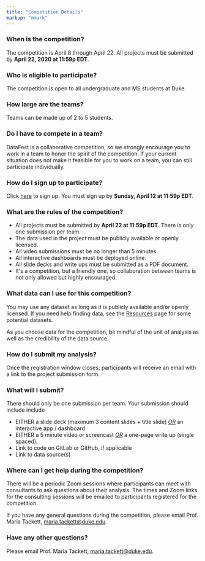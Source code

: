```yaml
---
title: "Competition Details"
markup: "mmark"
---
```


### When is the competition? 

The competition is April 8 through April 22. All projects must be submitted by **April 22, 2020 at 11:59p EDT**. 

### Who is eligible to participate?

The competition is open to all undergraduate and MS students at Duke.

### How large are the teams? 

Teams can be made up of 2 to 5 students.

### Do I have to compete in a team? 

DataFest is a collaborative competition, so we strongly encourage you to work in a team to honor the spirit of the competition. If your current situation does not make it feasible for you to work on a team, you can still participate individually. 

### How do I sign up to participate? 

Click [here](/signup.html) to sign up. You must sign up by **Sunday, April 12 at 11:59p EDT**. 


### What are the rules of the competition? 

- All projects must be submitted by **April 22 at 11:59p EDT**. There is only one submission per team. 
- The data used in the project must be publicly available or openly licensed.
- All video submissions must be no longer than 5 minutes. 
- All interactive dashboards must be deployed online.
- All slide decks and write ups must be submitted as a PDF document.
- It's a competition, but a friendly one, so collaboration between teams is not only allowed but highly encouraged.

### What data can I use for this competition? 

You may use any dataset as long as it is publicly available and/or openly licensed. If you need help finding data, see the [Resources](/resources.html) page for some potential datasets. 

As you choose data for the competition, be mindful of the unit of analysis as well as the credibility of the data source.


### How do I submit my analysis? 

Once the registration window closes, participants will receive an email with a link to the project submission form. 


### What will I submit?

There should only be one submission per team. Your submission should include include 

- EITHER a slide deck (maximum 3 content slides + title slide) *<u>OR</u>* an interactive app / dashboard
- EITHER a 5 minute video or screencast *<u>OR</u>* a one-page write up (single spaced).
- Link to code on GitLab or GitHub, if applicable
- Link to data source(s)

### Where can I get help during the competition? 

There will be a periodic Zoom sessions where participants can meet with consultants to ask questions about their analysis. The times and Zoom links for the consulting sessions will be emailed to participants registered for the competition. 

If you have any general questions during the competition, please email Prof. Maria Tackett, [maria.tackett@duke.edu](maria.tackett@duke.edu). 

### Have any other questions? 

Please email Prof. Maria Tackett, [maria.tackett@duke.edu](maria.tackett@duke.edu). 


